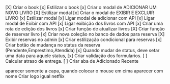[X] Criar o book
[x] Estilizar o book
[x] Criar o modal de ADICIONAR UM NOVO LIVRO
[X] Estilizar modal
[x] Criar o modal de EXIBIR E EXCLUIR LIVRO
[x] Estilizar modal
[x] Ligar modal de adicionar com API
[x] Ligar modal de Exibir com API
[x] Ligar exibição dos livros com API
[x] Criar uma rota de edição dos livros
[x] Criar função de atualizar livros
[X] Criar função de reservar livro
[x] Criar nova coleção no banco de dados para reserva
[X] Exibir reservas no admin
[x] Criar estilização condicional para reservas
[x] Criar botão de mudança no status da reserva (Pendente,Emprestimo,Atendida)
[x] Quando mudar de status, deve setar uma data para aquele status,
[x] Criar validação dos formularios.
[ ] Calcular atraso de entrega.
[ ] Criar aba de Adicionado Recente

aparecer somente a capa, quando colocar o mouse em cima aparecer com nome
Criar logo igual netflix
